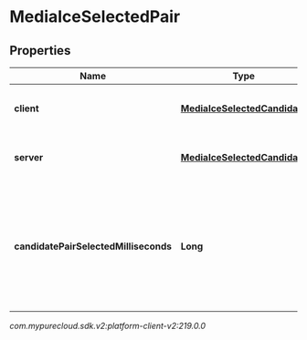 # MediaIceSelectedPair


## Properties

| Name | Type | Description | Notes |
| ------------ | ------------- | ------------- | ------------- |
| **client** | [**MediaIceSelectedCandidate**](MediaIceSelectedCandidate) | The remote candidate that was chosen |  [optional] |
| **server** | [**MediaIceSelectedCandidate**](MediaIceSelectedCandidate) | The local candidate that was chosen |  [optional] |
| **candidatePairSelectedMilliseconds** | **Long** | Relative milliseconds since creation of endpoint when this ICE candidate pair has been selected |  [optional] |




_com.mypurecloud.sdk.v2:platform-client-v2:219.0.0_
